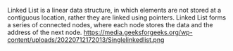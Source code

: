 Linked List is a linear data structure, in which elements are not stored at a contiguous location, rather they are linked using pointers. Linked List forms a series of connected nodes, where each node stores the data and the address of the next node.
https://media.geeksforgeeks.org/wp-content/uploads/20220712172013/Singlelinkedlist.png